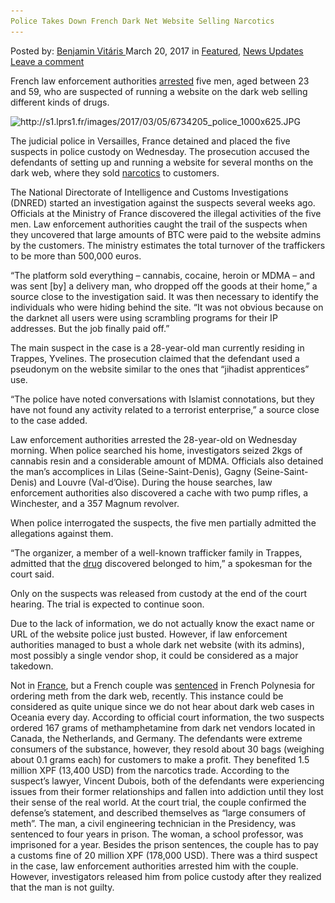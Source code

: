 ```yaml
---
Police Takes Down French Dark Net Website Selling Narcotics
---
```

<article class="post-listing post-18699 post type-post status-publish format-standard has-post-thumbnail hentry 
 tag-dark tag-french tag-narcotics tag-net tag-police tag-selling tag-takes tag-website">
<div class="post-inner">
<span>Posted by: <a href="https://www.deepdotweb.com/author/benjaminvi/" title="">Benjamin Vitáris </a></span>
<span>March 20, 2017</span>
<span>in <a href="https://www.deepdotweb.com/category/deepdot-news/" rel="category tag">Featured</a>, <a href="https://www.deepdotweb.com/category/news-updates/" rel="category tag">News Updates</a></span>
<span><a href="https://www.deepdotweb.com/2017/03/20/police-takes-french-dark-net-website-selling-narcotics/#respond">Leave a comment</a></span>


<p>French law enforcement authorities <a href="http://www.leparisien.fr/yvelines-78/yvelines-ils-avaient-monte-le-supermarche-de-la-drogue-en-ligne-05-03-2017-6734205.php">arrested</a> five men, aged between 23 and 59, who are suspected of running a website on the dark web selling different kinds of drugs.</p>
<p><img class="wp-image-18708 aligncenter" src="/imgs/2017/03/http-s1-lprs1-fr-images-2017-03-05-6734205_polic.jpeg" alt="http://s1.lprs1.fr/images/2017/03/05/6734205_police_1000x625.JPG" width="749" height="468" srcset="/imgs/2017/03/http-s1-lprs1-fr-images-2017-03-05-6734205_polic.jpeg 1000w, /imgs/2017/03/http-s1-lprs1-fr-images-2017-03-05-6734205_polic-300x188.jpeg 300w" sizes="(max-width: 749px) 100vw, 749px"/></p>
<p>The judicial police in Versailles, France detained and placed the five suspects in police custody on Wednesday. The prosecution accused the defendants of setting up and running a website for several months on the dark web, where they sold <a href="https://www.deepdotweb.com/tag/narcotics/">narcotics</a> to customers.</p>
<p>The National Directorate of Intelligence and Customs Investigations (DNRED) started an investigation against the suspects several weeks ago. Officials at the Ministry of France discovered the illegal activities of the five men. Law enforcement authorities caught the trail of the suspects when they uncovered that large amounts of BTC were paid to the website admins by the customers. The ministry estimates the total turnover of the traffickers to be more than 500,000 euros.</p>
<p>&#8220;The platform sold everything &#8211; cannabis, cocaine, heroin or MDMA &#8211; and was sent [by] a delivery man, who dropped off the goods at their home,&#8221; a source close to the investigation said. It was then necessary to identify the individuals who were hiding behind the site. &#8220;It was not obvious because on the darknet all users were using scrambling programs for their IP addresses. But the job finally paid off.&#8221;</p>
<p>The main suspect in the case is a 28-year-old man currently residing in Trappes, Yvelines. The prosecution claimed that the defendant used a pseudonym on the website similar to the ones that “jihadist apprentices” use.</p>
<p>&#8220;The police have noted conversations with Islamist connotations, but they have not found any activity related to a terrorist enterprise,&#8221; a source close to the case added.</p>
<p>Law enforcement authorities arrested the 28-year-old on Wednesday morning. When police searched his home, investigators seized 2kgs of cannabis resin and a considerable amount of MDMA. Officials also detained the man’s accomplices in Lilas (Seine-Saint-Denis), Gagny (Seine-Saint-Denis) and Louvre (Val-d&#8217;Oise). During the house searches, law enforcement authorities also discovered a cache with two pump rifles, a Winchester, and a 357 Magnum revolver.</p>
<p>When police interrogated the suspects, the five men partially admitted the allegations against them.</p>
<p>&#8220;The organizer, a member of a well-known trafficker family in Trappes, admitted that the <a href="https://www.deepdotweb.com/tag/drug/">drug</a> discovered belonged to him,&#8221; a spokesman for the court said.</p>
<p>Only on the suspects was released from custody at the end of the court hearing. The trial is expected to continue soon.</p>
<p>Due to the lack of information, we do not actually know the exact name or URL of the website police just busted. However, if law enforcement authorities managed to bust a whole dark net website (with its admins), most possibly a single vendor shop, it could be considered as a major takedown.</p>
<p><a id="post-18699-_gjdgxs"></a> Not in <a href="https://www.deepdotweb.com/?s=france">France</a>, but a French couple was <a href="https://www.deepdotweb.com/2017/03/03/couple-arrested-in-france-for-ordering-meth/">sentenced</a> in French Polynesia for ordering meth from the dark web, recently. This instance could be considered as quite unique since we do not hear about dark web cases in Oceania every day. According to official court information, the two suspects ordered 167 grams of methamphetamine from dark net vendors located in Canada, the Netherlands, and Germany. The defendants were extreme consumers of the substance, however, they resold about 30 bags (weighing about 0.1 grams each) for customers to make a profit. They benefited 1.5 million XPF (13,400 USD) from the narcotics trade. According to the suspect&#8217;s lawyer, Vincent Dubois, both of the defendants were experiencing issues from their former relationships and fallen into addiction until they lost their sense of the real world. At the court trial, the couple confirmed the defense’s statement, and described themselves as “large consumers of meth”. The man, a civil engineering technician in the Presidency, was sentenced to four years in prison. The woman, a school professor, was imprisoned for a year. Besides the prison sentences, the couple has to pay a customs fine of 20 million XPF (178,000 USD). There was a third suspect in the case, law enforcement authorities arrested him with the couple. However, investigators released him from police custody after they realized that the man is not guilty.</p>
</div>
<span style="display:none"><a href="https://www.deepdotweb.com/tag/dark/" rel="tag">dark</a> <a href="https://www.deepdotweb.com/tag/french/" rel="tag">french</a> <a href="https://www.deepdotweb.com/tag/narcotics/" rel="tag">narcotics</a> <a href="https://www.deepdotweb.com/tag/net/" rel="tag">net</a> <a href="https://www.deepdotweb.com/tag/police/" rel="tag">police</a> <a href="https://www.deepdotweb.com/tag/selling/" rel="tag">selling</a> <a href="https://www.deepdotweb.com/tag/takes/" rel="tag">takes</a> <a href="https://www.deepdotweb.com/tag/website/" rel="tag">website</a></span> <span style="display:none" class="updated">2017-03-20<a href="https://www.deepdotweb.com/author/benjaminvi/" title="Posts by Benjamin Vitáris" rel="author">Benjamin Vitáris</a></strong></div>
</div>
</article>

